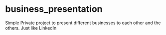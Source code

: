 # business_presentation
Simple Private project to present different businesses to each other and the others. Just like LinkedIn
